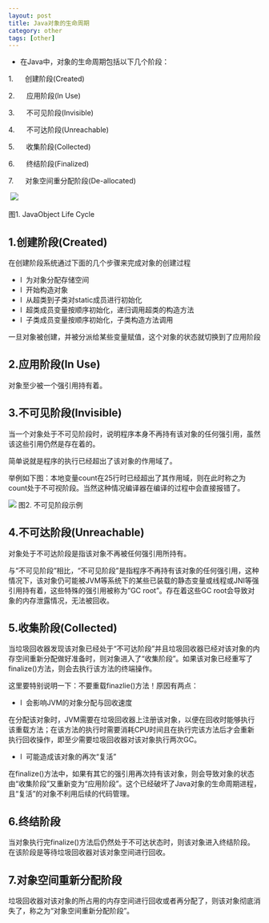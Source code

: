 ```yaml
---
layout: post
title: Java对象的生命周期
category: other
tags: [other]
---
```



* 在Java中，对象的生命周期包括以下几个阶段：

1.      创建阶段(Created)

2.      应用阶段(In Use)

3.      不可见阶段(Invisible)

4.      不可达阶段(Unreachable)

5.      收集阶段(Collected)

6.      终结阶段(Finalized)

7.      对象空间重分配阶段(De-allocated)

 ![](http://img.blog.csdn.net/20140805161851452?watermark/2/text/aHR0cDovL2Jsb2cuY3Nkbi5uZXQvc29kaW5v/font/5a6L5L2T/fontsize/400/fill/I0JBQkFCMA==/dissolve/70/gravity/SouthEast)

[](http://www.epractizelabs.com/certification/sun/scjp-exam-6.html)

图1\. JavaObject Life Cycle

## 1.创建阶段(Created)

在创建阶段系统通过下面的几个步骤来完成对象的创建过程

*   l  为对象分配存储空间
*   l  开始构造对象
*   l  从超类到子类对static成员进行初始化
*   l  超类成员变量按顺序初始化，递归调用超类的构造方法
*   l  子类成员变量按顺序初始化，子类构造方法调用

一旦对象被创建，并被分派给某些变量赋值，这个对象的状态就切换到了应用阶段

## 2.应用阶段(In Use)

对象至少被一个强引用持有着。

## 3.不可见阶段(Invisible)

当一个对象处于不可见阶段时，说明程序本身不再持有该对象的任何强引用，虽然该这些引用仍然是存在着的。

简单说就是程序的执行已经超出了该对象的作用域了。

举例如下图：本地变量count在25行时已经超出了其作用域，则在此时称之为count处于不可视阶段。当然这种情况编译器在编译的过程中会直接报错了。

![](http://img.blog.csdn.net/20140805162025676?watermark/2/text/aHR0cDovL2Jsb2cuY3Nkbi5uZXQvc29kaW5v/font/5a6L5L2T/fontsize/400/fill/I0JBQkFCMA==/dissolve/70/gravity/SouthEast)
图2\. 不可见阶段示例

## 4.不可达阶段(Unreachable)

对象处于不可达阶段是指该对象不再被任何强引用所持有。

与“不可见阶段”相比，“不可见阶段”是指程序不再持有该对象的任何强引用，这种情况下，该对象仍可能被JVM等系统下的某些已装载的静态变量或线程或JNI等强引用持有着，这些特殊的强引用被称为”GC root”。存在着这些GC root会导致对象的内存泄露情况，无法被回收。

## 5.收集阶段(Collected)

当垃圾回收器发现该对象已经处于“不可达阶段”并且垃圾回收器已经对该对象的内存空间重新分配做好准备时，则对象进入了“收集阶段”。如果该对象已经重写了finalize()方法，则会去执行该方法的终端操作。

这里要特别说明一下：不要重载finazlie()方法！原因有两点：

*   l  会影响JVM的对象分配与回收速度

在分配该对象时，JVM需要在垃圾回收器上注册该对象，以便在回收时能够执行该重载方法；在该方法的执行时需要消耗CPU时间且在执行完该方法后才会重新执行回收操作，即至少需要垃圾回收器对该对象执行两次GC。

*   l  可能造成该对象的再次“复活”

在finalize()方法中，如果有其它的强引用再次持有该对象，则会导致对象的状态由“收集阶段”又重新变为“应用阶段”。这个已经破坏了Java对象的生命周期进程，且“复活”的对象不利用后续的代码管理。

## 6.终结阶段

当对象执行完finalize()方法后仍然处于不可达状态时，则该对象进入终结阶段。在该阶段是等待垃圾回收器对该对象空间进行回收。

## 7.对象空间重新分配阶段

垃圾回收器对该对象的所占用的内存空间进行回收或者再分配了，则该对象彻底消失了，称之为“对象空间重新分配阶段”。
